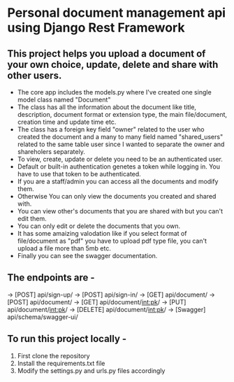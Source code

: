 # Personal document management api using Django Rest Framework

## This project helps you upload a document of your own choice, update, delete and share with other users.

* The core app includes the models.py where I've created one single model class named "Document"
* The class has all the information about the document like title, description, document format or extension type, the main file/document, creation time and update time etc.
* The class has a foreign key field "owner" related to the user who created the document and a many to many field named "shared_users" related to the same table user since I wanted to separate the owner and shareholers separately.
* To view, create, update or delete you need to be an authenticated user.
* Default or built-in authentication genetes a token while logging in. You have to use that token to be authenticated.
* If you are a staff/admin you can access all the documents and modify them.
* Otherwise You can only view the documents you created and shared with.
* You can view other's documents that you are shared with but you can't edit them.
* You can only edit or delete the documents that you own.
* It has some amaizing valodation like if you select format of file/document as "pdf" you have to upload pdf type file, you can't upload a file more than 5mb etc.
* Finally you can see the swagger documentation.


## The endpoints are -

-> [POST]       api/sign-up/
-> [POST]       api/sign-in/
-> [GET]        api/document/
-> [POST]       api/document/
-> [GET]        api/document/<int:pk>/
-> [PUT]        api/document/<int:pk>/
-> [DELETE]     api/document/<int:pk>/
-> [Swagger]    api/schema/swagger-ui/


## To run this project locally -

1. First clone the repository
1. Install the requirements.txt file
2. Modify the settings.py and urls.py files accordingly